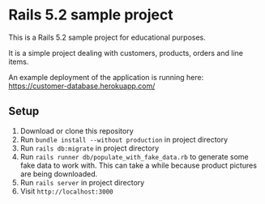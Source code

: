 # Rails 5.2 sample project

This is a Rails 5.2 sample project for educational purposes.

It is a simple project dealing with customers, products, orders and line items.

An example deployment of the application is running here: https://customer-database.herokuapp.com/

## Setup

1. Download or clone this repository
2. Run `bundle install --without production` in project directory
3. Run `rails db:migrate` in project directory
4. Run `rails runner db/populate_with_fake_data.rb` to generate some fake data to work with. This can take a while because product pictures are being downloaded.
5. Run `rails server` in project directory
6. Visit `http://localhost:3000`
